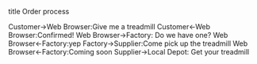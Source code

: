 ﻿title Order process

Customer->Web Browser:Give me a treadmill
Customer<-Web Browser:Confirmed!
Web Browser->Factory: Do we have one?
Web Browser<-Factory:yep
Factory->Supplier:Come pick up the treadmill
Web Browser<-Factory:Coming soon
Supplier->Local Depot: Get your treadmill

